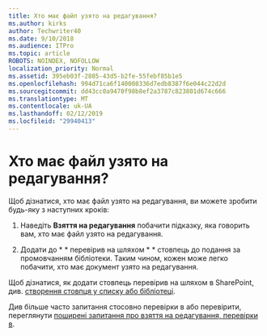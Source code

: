 ```yaml
---
title: Хто має файл узято на редагування?
ms.author: kirks
author: Techwriter40
ms.date: 9/10/2018
ms.audience: ITPro
ms.topic: article
ROBOTS: NOINDEX, NOFOLLOW
localization_priority: Normal
ms.assetid: 395eb03f-2885-43d5-b2fe-55febf85b1e5
ms.openlocfilehash: 994d71ca6f140008336d7edb8387f6e044c22d2d
ms.sourcegitcommit: dd43cc0a9470f98b8ef2a3787c823801d674c666
ms.translationtype: MT
ms.contentlocale: uk-UA
ms.lasthandoff: 02/12/2019
ms.locfileid: "29940413"
---
```

# <a name="who-has-a-file-checked-out"></a>Хто має файл узято на редагування?

Щоб дізнатися, хто має файл узято на редагування, ви можете зробити будь-яку з наступних кроків:
  
1. Наведіть **Взяття на редагування** побачити підказку, яка говорить вам, хто має файл узято на редагування. 
    
2. Додати до * * перевірив на шляхом * * стовпець до подання за промовчанням бібліотеки. Таким чином, кожен може легко побачити, хто має документ узято на редагування. 
    
Щоб дізнатися, як додати стовпець перевірив на шляхом в SharePoint, див. [створення стовпця у списку або бібліотеці](https://go.microsoft.com/fwlink/?linkid=2019591). 
  
Див більше часто запитання стосовно перевірки в або перевірити, переглянути [поширені запитання про взяття на редагування, перевірки в](https://go.microsoft.com/fwlink/?linkid=2018786).
  


